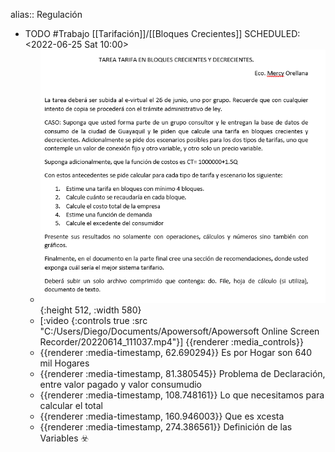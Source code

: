 alias:: Regulación

- TODO #Trabajo [[Tarifación]]/[[Bloques Crecientes]] 
  SCHEDULED: <2022-06-25 Sat 10:00>
	- ![image.png](../assets/image_1655581632704_0.png){:height 512, :width 580}
	- [:video {:controls true :src "C:/Users/Diego/Documents/Apowersoft/Apowersoft Online Screen Recorder/20220614_111037.mp4"}]
	  {{renderer :media_controls}}
	- {{renderer :media-timestamp, 62.690294}} Es por Hogar son 640 mil Hogares
	- {{renderer :media-timestamp, 81.380545}}  Problema de Declaración, entre valor pagado y valor consumudio
	- {{renderer :media-timestamp, 108.748161}} Lo que necesitamos para calcular el total
	- {{renderer :media-timestamp, 160.946003}} Que es xcesta
	- {{renderer :media-timestamp, 274.386561}} Definición de las Variables ☣️